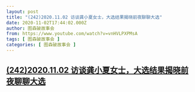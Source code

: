 ```yaml
---
layout: post
title: "(242)2020.11.02 访谈龚小夏女士，大选结果揭晓前夜聊聊大选"
date: 2020-11-02T17:44:02.000Z
author: 图森破故事会
from: https://www.youtube.com/watch?v=vnHVLPXPMsA
tags: [ 图森破故事会 ]
categories: [ 图森破故事会 ]
---
```

<!--1604339042000-->
[(242)2020.11.02 访谈龚小夏女士，大选结果揭晓前夜聊聊大选](https://www.youtube.com/watch?v=vnHVLPXPMsA)
------

<div>

</div>
